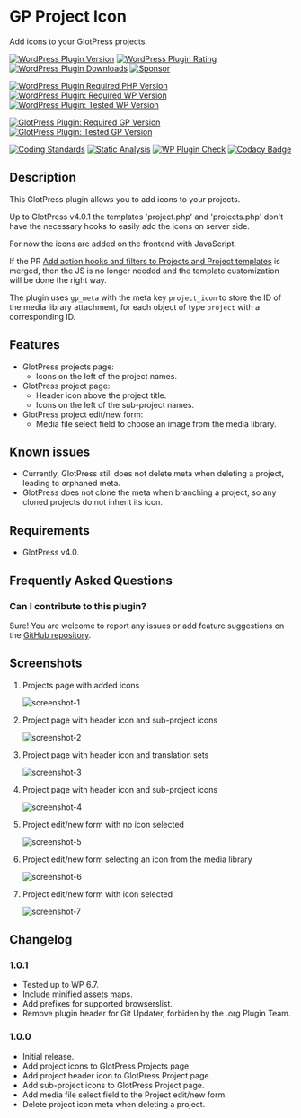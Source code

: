 # GP Project Icon

Add icons to your GlotPress projects.

[![WordPress Plugin Version](https://img.shields.io/wordpress/plugin/v/gp-project-icon?label=Plugin%20Version&logo=wordpress)](https://wordpress.org/plugins/gp-project-icon/)
[![WordPress Plugin Rating](https://img.shields.io/wordpress/plugin/stars/gp-project-icon?label=Plugin%20Rating&logo=wordpress)](https://wordpress.org/support/plugin/gp-project-icon/reviews/)
[![WordPress Plugin Downloads](https://img.shields.io/wordpress/plugin/dt/gp-project-icon.svg?label=Downloads&logo=wordpress)](https://wordpress.org/plugins/gp-project-icon/advanced/)
[![Sponsor](https://img.shields.io/badge/GitHub-🤍%20Sponsor-ea4aaa?logo=github)](https://github.com/sponsors/pedro-mendonca)

[![WordPress Plugin Required PHP Version](https://img.shields.io/wordpress/plugin/required-php/gp-project-icon?label=PHP%20Required&logo=php&logoColor=white)](https://wordpress.org/plugins/gp-project-icon/)
[![WordPress Plugin: Required WP Version](https://img.shields.io/wordpress/plugin/wp-version/gp-project-icon?label=WordPress%20Required&logo=wordpress)](https://wordpress.org/plugins/gp-project-icon/)
[![WordPress Plugin: Tested WP Version](https://img.shields.io/wordpress/plugin/tested/gp-project-icon.svg?label=WordPress%20Tested&logo=wordpress)](https://wordpress.org/plugins/gp-project-icon/)

[![GlotPress Plugin: Required GP Version](https://img.shields.io/badge/GlotPress%20Required-v4.0.0-826eb4.svg)](https://wordpress.org/plugins/glotpress/)
[![GlotPress Plugin: Tested GP Version](https://img.shields.io/badge/GlotPress%20Tested-v4.0.1-826eb4.svg)](https://github.com/GlotPress/GlotPress/releases/tag/4.0.1)

[![Coding Standards](https://github.com/pedro-mendonca/GP-Project-Icon/actions/workflows/coding-standards.yml/badge.svg)](https://github.com/pedro-mendonca/GP-Project-Icon/actions/workflows/coding-standards.yml)
[![Static Analysis](https://github.com/pedro-mendonca/GP-Project-Icon/actions/workflows/static-analysis.yml/badge.svg)](https://github.com/pedro-mendonca/GP-Project-Icon/actions/workflows/static-analysis.yml)
[![WP Plugin Check](https://github.com/pedro-mendonca/GP-Project-Icon/actions/workflows/plugin-check.yml/badge.svg)](https://github.com/pedro-mendonca/GP-Project-Icon/actions/workflows/plugin-check.yml)
[![Codacy Badge](https://app.codacy.com/project/badge/Grade/4ac97db27f2245fcbed4a17fc6d333ea)](https://app.codacy.com/gh/pedro-mendonca/GP-Project-Icon/dashboard?utm_source=gh&utm_medium=referral&utm_content=&utm_campaign=Badge_grade)

## Description

This GlotPress plugin allows you to add icons to your projects.

Up to GlotPress v4.0.1 the templates 'project.php' and 'projects.php' don't have the necessary hooks to easily add the icons on server side.

For now the icons are added on the frontend with JavaScript.

If the PR [Add action hooks and filters to Projects and Project templates](https://github.com/GlotPress/GlotPress/pull/1864) is merged, then the JS is no longer needed and the template customization will be done the right way.

The plugin uses `gp_meta` with the meta key `project_icon` to store the ID of the media library attachment, for each object of type `project` with a corresponding ID.

## Features

* GlotPress projects page:
  * Icons on the left of the project names.
* GlotPress project page:
  * Header icon above the project title.
  * Icons on the left of the sub-project names.
* GlotPress project edit/new form:
  * Media file select field to choose an image from the media library.

## Known issues

* Currently, GlotPress still does not delete meta when deleting a project, leading to orphaned meta.
* GlotPress does not clone the meta when branching a project, so any cloned projects do not inherit its icon.

## Requirements

* GlotPress v4.0.

## Frequently Asked Questions

### Can I contribute to this plugin?

Sure! You are welcome to report any issues or add feature suggestions on the [GitHub repository](https://github.com/pedro-mendonca/GP-Project-Icon).

## Screenshots

1. Projects page with added icons

   ![screenshot-1](./.wordpress-org/screenshot-1.png)

2. Project page with header icon and sub-project icons

   ![screenshot-2](./.wordpress-org/screenshot-2.png)

3. Project page with header icon and translation sets

   ![screenshot-3](./.wordpress-org/screenshot-3.png)

4. Project page with header icon and sub-project icons

   ![screenshot-4](./.wordpress-org/screenshot-4.png)

5. Project edit/new form with no icon selected

   ![screenshot-5](./.wordpress-org/screenshot-5.png)

6. Project edit/new form selecting an icon from the media library

   ![screenshot-6](./.wordpress-org/screenshot-6.png)

7. Project edit/new form with icon selected

   ![screenshot-7](./.wordpress-org/screenshot-7.png)

## Changelog

### 1.0.1

* Tested up to WP 6.7.
* Include minified assets maps.
* Add prefixes for supported browserslist.
* Remove plugin header for Git Updater, forbiden by the .org Plugin Team.

### 1.0.0

* Initial release.
* Add project icons to GlotPress Projects page.
* Add project header icon to GlotPress Project page.
* Add sub-project icons to GlotPress Project page.
* Add media file select field to the Project edit/new form.
* Delete project icon meta when deleting a project.
